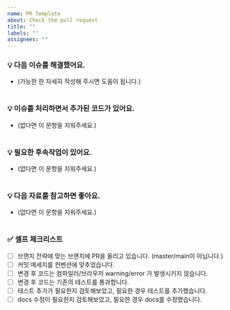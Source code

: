 ```yaml
---
name: PR Template
about: Check the pull request
title: ""
labels: ""
assignees: ""
---
```


<!---
# 뒤에 머지 후 close할 이슈번호를 작성
# 자동으로 close 됩니다.
<strong>
Closes #
</strong>
--->

### 💡 다음 이슈를 해결했어요.

- (가능한 한 자세히 작성해 주시면 도움이 됩니다.)
  <br><br>

### 💡 이슈를 처리하면서 추가된 코드가 있어요.

- (없다면 이 문항을 지워주세요.)
  <br><br>

### 💡 필요한 후속작업이 있어요.

- (없다면 이 문항을 지워주세요.)
  <br><br>

### 💡 다음 자료를 참고하면 좋아요.

- (없다면 이 문항을 지워주세요.)
  <br><br>

### ✅ 셀프 체크리스트

- [ ] 브랜치 전략에 맞는 브랜치에 PR을 올리고 있습니다. (master/main이 아닙니다.)
- [ ] 커밋 메세지를 컨벤션에 맞추었습니다.
- [ ] 변경 후 코드는 컴파일러/브라우저 warning/error 가 발생시키지 않습니다.
- [ ] 변경 후 코드는 기존의 테스트를 통과합니다.
- [ ] 테스트 추가가 필요한지 검토해보았고, 필요한 경우 테스트를 추가했습니다.
- [ ] docs 수정이 필요한지 검토해보았고, 필요한 경우 docs를 수정했습니다.
